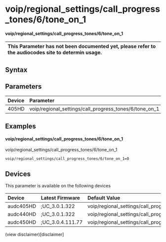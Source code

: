 ﻿---
description: voip/regional_settings/call_progress_tones/6/tone_on_1
search: false
---

# voip/regional_settings/call_progress_tones/6/tone_on_1

#### voip/regional_settings/call_progress_tones/6/tone_on_1


| This Parameter has not been documented yet, please refer to the audiocodes site to determin usage.  | 
| :--- |

## Syntax

## Parameters
|Device|Parameter|value|Description|
|:---|:---|:---|:---|
| 405HD | voip/regional_settings/call_progress_tones/6/tone_on_1 |  |  |

## Examples
#### voip/regional_settings/call_progress_tones/6/tone_on_1

voip/regional_settings/call_progress_tones/6/tone_on_1

```
voip/regional_settings/call_progress_tones/6/tone_on_1=0
```

## Devices
This parameter is available on the following devices

| Device | Latest Firmware | Default Value |
|:---|:---|:---|
| audc405HD | ;UC_3.0.1.322 | voip/regional_settings/call_progress_tones/6/tone_on_1=0 
| audc440HD | ;UC_3.0.1.322 | voip/regional_settings/call_progress_tones/6/tone_on_1=0 
| audc450HD | ;UC_3.0.4.111.77 | voip/regional_settings/call_progress_tones/6/tone_on_1=0 

(view disclaimer)[disclaimer]
